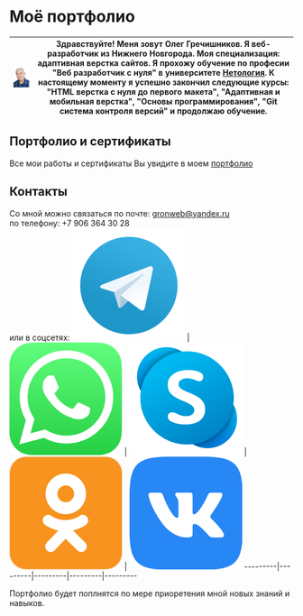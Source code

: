 # **Моё портфолио**

![Моё фото](image/myPhoto.jpg) | Здравствуйте! Меня зовут Олег Гречишников. Я веб-разработчик из Нижнего Новгорода. Моя специализация: адаптивная верстка сайтов. Я прохожу обучение по професии "Веб разработчик с нуля" в университете [Нетология](https://netology.ru/). К настоящему моменту я успешно закончил следующие курсы: "HTML верстка с нуля до первого макета", "Адаптивная и мобильная верстка", "Основы программирования", "Git система контроля версий" и продолжаю обучение.
-------------|----------------   

## Портфолио и сертификаты

Все мои работы и сертификаты Вы увидите в моем [портфолио](https://gronik4.github.io/GronikPortfolio/) 

## Контакты
Со мной можно связаться по почте: gronweb@yandex.ru  
по телефону: +7 906 364 30 28  
или в соцсетях: 
![телеграмм](svg/forReadme/telegramR.svg) | ![WyatsApp](svg/forReadme/whatsAppR.svg) | ![skype](svg/forReadme/skypeR.svg) | ![Однокласники](svg/forReadme/OdnoklassnikiR.svg) | ![Вконтакте](svg/forReadme/VK.comR.svg)
---------|---------|---------|---------|---------


Портфолио будет поплнятся по мере приоретения мной новых знаний и навыков.